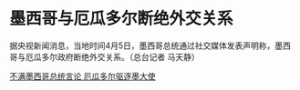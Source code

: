 # 墨西哥与厄瓜多尔断绝外交关系

据央视新闻消息，当地时间4月5日，墨西哥总统通过社交媒体发表声明称，墨西哥与厄瓜多尔政府断绝外交关系。（总台记者 马天静）

[不满墨西哥总统言论 厄瓜多尔驱逐墨大使 ](https://news.qq.com/rain/a/20240405A0539B00)

